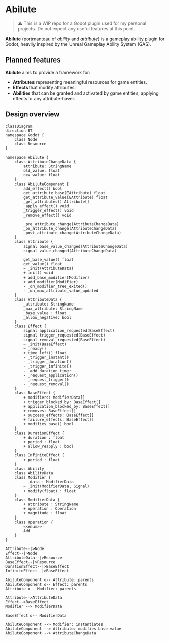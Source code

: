 # Abilute

> ⚠️ This is a WIP repo for a Godot plugin used for my personal projects. Do not expect any useful features at this point.

**Abilute** (portmanteau of *ability* and *attribute*) is a gameplay ability plugin for Godot, heavily inspired by the Unreal Gameplay Ability System (GAS).
 
## Planned features

**Abilute** aims to provide a framework for:
	
* **Attributes** representing meaningful resources for game entities.
* **Effects** that modify attributes.
* **Abilities** that can be granted and activated by game entities, applying effects to any attribute-haver.

## Design overview

```mermaid
classDiagram
direction BT
namespace Godot {
    class Node
    class Resource
}

namespace Abilute {
    class AttributeChangeData {
        attribute: StringName
        old_value: float
        new_value: float
    }
    class AbiluteComponent {
        add_effect() bool
        get_attribute_base(EAttribute) float
        get_attribute_value(EAttribute) float
        _get_attributes() Attribute[]
        _apply_effect() void
        _trigger_effect() void
        _remove_effect() void

        _pre_attribute_change(AttributeChangeData)
        _on_attribute_change(AttributeChangeData)
        _post_attribute_change(AttributeChangeData)
    }
    class Attribute {
        signal base_value_changed(AttributeChangeData)
        signal value_changed(AttributeChangeData)
        
        get_base_value() float
        get_value() float
        ~ _init(AttributeData)
        + init() void
        + add_base_modifier(Modifier)
        + add_modifier(Modifier)
        - _on_modifier_tree_exited()
        - _on_max_attribute_value_updated
    }
    class AttributeData {
        _attribute: StringName
        _max_attribute: StringName
        _base_value : float
        _allow_negative: bool
    }
    class Effect {
        signal application_requested(BaseEffect)
        signal trigger_requested(BaseEffect)
        signal removal_requested(BaseEffect)
        ~ _init(BaseEffect)
        ~ _ready()
        + time_left() float
        - _trigger_instant()
        - _trigger_duration()
        - _trigger_infinite()
        - _add_duration_timer
        - _request_application()
        - _request_trigger()
        - _request_removal()
    }
    class BaseEffect {
        + modifiers: ModifierData[]
        + trigger_blocked_by: BaseEffect[]
        + application_blocked_by: BaseEffect[]
        + removes: BaseEffect[]
        + success_effects: BaseEffect[]
        + failure_effects: BaseEffect[]
        + modifies_base() bool
    }
    class DurationEffect {
        + duration : float
        + period : float
        + allow_reapply : bool
    }
    class InfiniteEffect {
        + period : float   
    }
    class Ability
    class AbilityData
    class Modifier {
        - _data : ModifierData
        ~ _init(ModifierData, Signal)
        + modify(float) : float
    }
    class ModifierData {
        + attribute : StringName
        + operation : Operation
        + magnitude : float
    }
    class Operation {
        <<enum>>
        Add
    }
}

Attribute--|>Node
Effect--|>Node
AttributeData--|>Resource
BaseEffect--|>Resource
DurationEffect--|>BaseEffect
InfiniteEffect--|>BaseEffect

AbiluteComponent o-- Attribute: parents
AbiluteComponent o-- Effect: parents
Attribute o-- Modifier: parents

Attribute-->AttributeData
Effect-->BaseEffect
Modifier --> ModifierData

BaseEffect o-- ModifierData

AbiluteComponent --> Modifier: instantiates
AbiluteComponent --> Attribute: modifies base value
AbiluteComponent --> AttributeChangeData

```